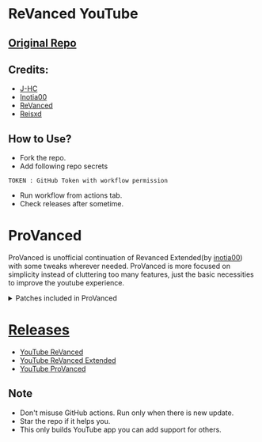 # ReVanced YouTube

## [Original Repo](https://github.com/j-hc/revanced-magisk-module)

## Credits:  
* [J-HC](https://github.com/j-hc)
* [Inotia00](https://github.com/inotia00)
* [ReVanced](https://github.com/revanced)
* [Reisxd](https://github.com/reisxd)

## How to Use?
* Fork the repo.
* Add following repo secrets
```
TOKEN : GitHub Token with workflow permission
```
* Run workflow from actions tab.
* Check releases after sometime.

# ProVanced
ProVanced is unofficial continuation of Revanced Extended(by [inotia00](https://github.com/inotia00/ReVanced_Extended)) with some tweaks wherever needed. ProVanced is more focused on simplicity instead of cluttering too many features, just the basic necessities to improve the youtube experience.

<details>
<summary>Patches included in ProVanced</summary> 

  |  Patch |  Description | 
  |:--------:|:---------------------:| 
  | `change-homepage` | Change home page to subscription feed. | 
  | `custom-double-tap-length` | Add 'double-tap to seek' value. | 
  | `custom-video-speed` | Adds more video speed options. | 
  | `default-video-quality` | Adds ability to set default video quality settings. | 
  | `default-video-speed` | Adds ability to set default video speed settings. | 
  | `disable-haptic-feedback` | Disable haptic feedback when swiping. | 
  | `disable-hdr-video` | Disable HDR video. | 
  | `disable-quic-protocol` | Disable CronetEngine's QUIC protocol. | 
  | `disable-startup-shorts-player` | Disables playing YouTube Shorts when launching YouTube. | 
  | `enable-minimized-playback` | Enables minimized and background playback. | 
  | `enable-old-quality-layout` | Enables the original quality flyout menu. | 
  | `enable-open-links-directly` | Skips over redirection URLs to external links. | 
  | `enable-seekbar-tapping` | Enables tap-to-seek on the seekbar of the video player. | 
  | `force-premium-heading` | Forces premium heading on the home screen. | 
  | `force-vp9-codec` | Forces the VP9 codec for videos. | 
  | `hide-auto-player-popup-panels` | Hide automatic popup panels (playlist or live chat) on video player. | 
  | `hide-autoplay-button` | Hides the autoplay button in the video player. | 
  | `hide-breaking-news-shelf` | Hides the breaking news shelf on the homepage tab. | 
  | `hide-button-container` | Adds the options to hide action buttons under a video. | 
  | `hide-captions-button` | Hides the captions button in the video player. | 
  | `hide-cast-button` | Hides the cast button in the video player. | 
  | `hide-channel-watermark` | Hides creator's watermarks on videos. | 
  | `hide-crowdfunding-box` | Hides the crowdfunding box. | 
  | `hide-fullscreen-panels` | Hides video description and comments panel in fullscreen view. | 
  | `hide-general-ads` | Removes general ads. | 
  | `hide-info-cards` | Hides info-cards in videos. | 
  | `hide-mix-playlists` | Removes mix playlists from home feed and video player. | 
  | `hide-navigation-buttons` | Adds options to hide or change navigation buttons. | 
  | `hide-video-ads` | Removes ads in the video player. | 
  | `microg-support` | Allows ProVanced to run without root with MicroG. | 
  | `optimize-resource` | Removes duplicate resources from YouTube. | 
  | `protobuf-spoof` | Spoofs the protobuf to prevent playback issues. | 
  | `return-youtube-dislike` | Shows the dislikes using Return YouTube Dislike API. | 
  | `sponsorblock` | Integrates SponsorBlock which allows skipping video segments. | 
  | `swipe-controls` | Adds volume and brightness swipe controls. | 
  | `theme` | Applies amoled theme. | 
  | `translations` | Add translations for YouTube. |
</details>

# [Releases](https://github.com/rahulkhatri137/revanced-yt-builder/releases)
* [YouTube ReVanced](https://github.com/revanced/)
* [YouTube ReVanced Extended](https://github.com/inotia00/revanced-extended/)
* [YouTube ProVanced](https://github.com/rahulkhatri137/revanced-yt-builder#ProVanced)

## Note
* Don't misuse GitHub actions. Run only when there is new update.
* Star the repo if it helps you.
* This only builds YouTube app you can add support for others.

